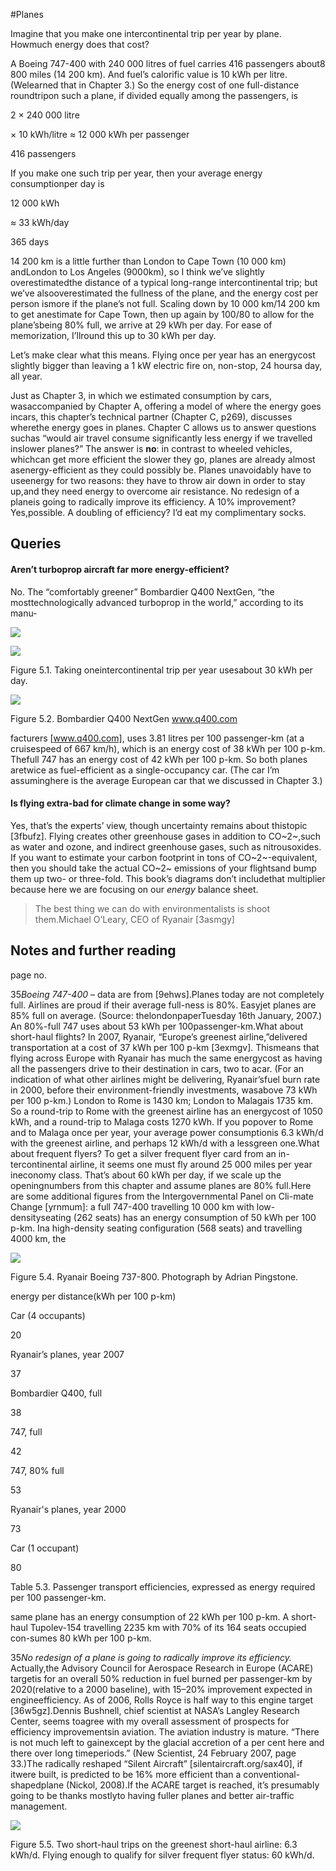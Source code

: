#Planes

Imagine that you make one intercontinental trip per year by plane.
Howmuch energy does that cost?

A Boeing 747-400 with 240 000 litres of fuel carries 416 passengers
about8 800 miles (14 200 km). And fuel’s calorific value is 10 kWh per
litre. (Welearned that in Chapter 3.) So the energy cost of one
full-distance roundtripon such a plane, if divided equally among the
passengers, is

2 × 240 000 litre

× 10 kWh/litre ≈ 12 000 kWh per passenger

416 passengers

If you make one such trip per year, then your average energy
consumptionper day is

12 000 kWh

≈ 33 kWh/day

365 days

14 200 km is a little further than London to Cape Town (10 000 km)
andLondon to Los Angeles (9000km), so I think we’ve slightly
overestimatedthe distance of a typical long-range intercontinental trip;
but we’ve alsooverestimated the fullness of the plane, and the energy
cost per person ismore if the plane’s not full. Scaling down by 10 000
km/14 200 km to get anestimate for Cape Town, then up again by 100/80 to
allow for the plane’sbeing 80% full, we arrive at 29 kWh per day. For
ease of memorization, I’llround this up to 30 kWh per day.

Let’s make clear what this means. Flying once per year has an energycost
slightly bigger than leaving a 1 kW electric fire on, non-stop, 24
hoursa day, all year.

Just as Chapter 3, in which we estimated consumption by cars,
wasaccompanied by Chapter A, offering a model of where the energy goes
incars, this chapter’s technical partner (Chapter C, p269), discusses
wherethe energy goes in planes. Chapter C allows us to answer questions
suchas “would air travel consume significantly less energy if we
travelled inslower planes?” The answer is **no**: in contrast to wheeled
vehicles, whichcan get more efficient the slower they go, planes are
already almost asenergy-efficient as they could possibly be. Planes
unavoidably have to useenergy for two reasons: they have to throw air
down in order to stay up,and they need energy to overcome air
resistance. No redesign of a planeis going to radically improve its
efficiency. A 10% improvement? Yes,possible. A doubling of efficiency?
I’d eat my complimentary socks.

Queries
-------

#### Aren’t turboprop aircraft far more energy-efficient?

No. The “comfortably greener” Bombardier Q400 NextGen, “the
mosttechnologically advanced turboprop in the world,” according to its
manu-

![](figure334.png)

![](figure29.png)

Figure 5.1. Taking oneintercontinental trip per year usesabout 30 kWh
per day.

![](figure30.png)

Figure 5.2. Bombardier Q400 NextGen www.q400.com

facturers [www.q400.com], uses 3.81 litres per 100 passenger-km (at a
cruisespeed of 667 km/h), which is an energy cost of 38 kWh per 100
p-km. Thefull 747 has an energy cost of 42 kWh per 100 p-km. So both
planes aretwice as fuel-efficient as a single-occupancy car. (The car
I’m assuminghere is the average European car that we discussed in
Chapter 3.)

#### Is flying extra-bad for climate change in some way?

Yes, that’s the experts’ view, though uncertainty remains about
thistopic [3fbufz]. Flying creates other greenhouse gases in addition to
CO~2~,such as water and ozone, and indirect greenhouse gases, such as
nitrousoxides. If you want to estimate your carbon footprint in tons of
CO~2~-equivalent, then you should take the actual CO~2~ emissions of
your flightsand bump them up two- or three-fold. This book’s diagrams
don’t includethat multiplier because here we are focusing on our
*energy* balance sheet.

> The best thing we can do with environmentalists is shoot them.Michael
> O’Leary, CEO of Ryanair [3asmgy]

Notes and further reading
-------------------------

page no.

35*Boeing 747-400* – data are from [9ehws].Planes today are not
completely full. Airlines are proud if their average full-ness is 80%.
Easyjet planes are 85% full on average. (Source: thelondonpaperTuesday
16th January, 2007.) An 80%-full 747 uses about 53 kWh per
100passenger-km.What about short-haul flights? In 2007, Ryanair,
“Europe’s greenest airline,”delivered transportation at a cost of 37 kWh
per 100 p-km [3exmgv]. Thismeans that flying across Europe with Ryanair
has much the same energycost as having all the passengers drive to their
destination in cars, two to acar. (For an indication of what other
airlines might be delivering, Ryanair’sfuel burn rate in 2000, before
their environment-friendly investments, wasabove 73 kWh per 100 p-km.)
London to Rome is 1430 km; London to Malagais 1735 km. So a round-trip
to Rome with the greenest airline has an energycost of 1050 kWh, and a
round-trip to Malaga costs 1270 kWh. If you popover to Rome and to
Malaga once per year, your average power consumptionis 6.3 kWh/d with
the greenest airline, and perhaps 12 kWh/d with a lessgreen one.What
about frequent flyers? To get a silver frequent flyer card from an
in-tercontinental airline, it seems one must fly around 25 000 miles per
year ineconomy class. That’s about 60 kWh per day, if we scale up the
openingnumbers from this chapter and assume planes are 80% full.Here are
some additional figures from the Intergovernmental Panel on Cli-mate
Change [yrnmum]: a full 747-400 travelling 10 000 km with
low-densityseating (262 seats) has an energy consumption of 50 kWh per
100 p-km. Ina high-density seating configuration (568 seats) and
travelling 4000 km, the

![](figure31.png)

Figure 5.4. Ryanair Boeing 737-800. Photograph by Adrian Pingstone.

energy per distance(kWh per 100 p-km)

Car (4 occupants)

20

Ryanair’s planes, year 2007

37

Bombardier Q400, full

38

747, full

42

747, 80% full

53

Ryanair's planes, year 2000

73

Car (1 occupant)

80

Table 5.3. Passenger transport efficiencies, expressed as energy
required per 100 passenger-km.

same plane has an energy consumption of 22 kWh per 100 p-km. A
short-haul Tupolev-154 travelling 2235 km with 70% of its 164 seats
occupied con-sumes 80 kWh per 100 p-km.

35*No redesign of a plane is going to radically improve its efficiency.*
Actually,the Advisory Council for Aerospace Research in Europe (ACARE)
targetis for an overall 50% reduction in fuel burned per passenger-km by
2020(relative to a 2000 baseline), with 15–20% improvement expected in
engineefficiency. As of 2006, Rolls Royce is half way to this engine
target [36w5gz].Dennis Bushnell, chief scientist at NASA’s Langley
Research Center, seems toagree with my overall assessment of prospects
for efficiency improvementsin aviation. The aviation industry is mature.
“There is not much left to gainexcept by the glacial accretion of a per
cent here and there over long timeperiods.” (New Scientist, 24 February
2007, page 33.)The radically reshaped “Silent Aircraft”
[silentaircraft.org/sax40], if itwere built, is predicted to be 16% more
efficient than a conventional-shapedplane (Nickol, 2008).If the ACARE
target is reached, it’s presumably going to be thanks mostlyto having
fuller planes and better air-traffic management.

![](figure32.png)

Figure 5.5. Two short-haul trips on the greenest short-haul airline: 6.3
kWh/d. Flying enough to qualify for silver frequent flyer status: 60
kWh/d.
